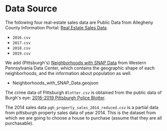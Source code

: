 # Data Source

The following four real-estate sales data are Public Data from Allegheny County Information Portal: [Real Estate Sales Data](http://infoportal.alleghenycounty.us/resalesdata/home.aspx).

- `2016.csv`
- `2017.csv`
- `2018.csv`
- `2019.csv`

We add (Pittsburgh's) [Neighborhoods with SNAP Data](https://data.wprdc.org/dataset/neighborhoods-with-snap-data) from Western Pennsylvania Data Center, which contains the geographic shape of each neighborhoods, and the information about population as well.

- Neighborhoods_with_SNAP_Data.geojson

The crime data of Pittsburgh `Blotter.csv` is obtained from the public data of Burgh's eye: [2016-2019 Pittsburgh Police Blotter](https://pittsburghpa.shinyapps.io/BurghsEyeView/?_inputs_&toggleCitations=false&filter_select=%22%22&violation_select=null&times=%5B0%2C24%5D&navTab=%22Data%3A%20Points%22&toggleFires=false&map_center=%7B%22lng%22%3A-79.95624567%2C%22lat%22%3A40.4311814252194%7D&map_zoom=12&DPW_select=null&req.type=null&funcarea_select=null&basemap_select=%22CartoDB.DarkMatter%22&firez_select=null&dates=%5B%222016-01-01%22%2C%222019-12-31%22%5D&toggleArrests=false&origin_select=null&report.table_state=null&report.table_search=%22%22&circumstances_select=null&status_type=null&council_select=null&report.table_cell_clicked=%7B%7D&fire_desc_select=null&result_select=null&toggleROW=false&hood_select=null&offense_select=null&hier=null&search=%22%22&toggle311=false&map_bounds=%7B%22north%22%3A40.5907531727932%2C%22east%22%3A-79.639892578125%2C%22south%22%3A40.2711436860842%2C%22west%22%3A-80.2722930908203%7D&toggleViolations=false&report_select=%22Blotter%22&zone_select=null&toggleCproj=false&row_select=null&toggleCrashes=false&dow_select=null&report.table_rows_selected=null&crash_select=null&heatVision=1&dept_select=null&toggleBlotter=true).

The 2014 sales data `pgh_property_sales_2014_reduced.csv` is a partial data from pittsburgh property sales data of year 2014. This is the dataset from which we are going to choose a house to purchase (assume that they are all purchasable).
